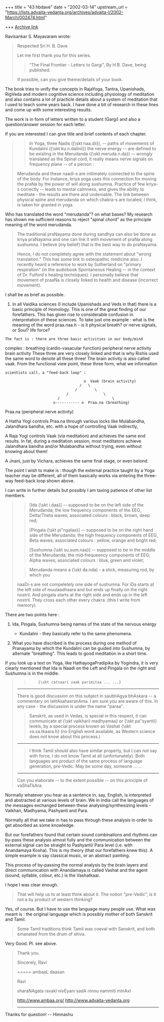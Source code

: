 +++
title = "43 hbdave"
date = "2002-03-14"
upstream_url = "https://lists.advaita-vedanta.org/archives/advaita-l/2002-March/002474.html"

+++
[Archive link](https://lists.advaita-vedanta.org/archives/advaita-l/2002-March/002474.html)

Ravisankar S. Mayavaram wrote:

> Respected Sri H. B. Dave
>
> Let me first thank you for this series.
>
> > "The Final Frontier - Letters to Gargi", By H.B. Dave, being
> > published.
> >
>
> If possible, can you give theme/details of your book.

The book tries to unify the concepts in RajaYoga, Tantra, Upanishads,
RigVeda and modern cognitive science including physiology of
meditation and also contains a lot of practicle details about a system
of meditation that I used to teach some years back. I have done a bit
of research in these lines and come up with some interesting results.

The work is in form of letters written to a student (Gargi) and also
a question/answer session for each letter.

If you are interested I can give title and brief contents  of each
chapter.

>
>
> > In Yoga, three Nadis ({\skt naa.dii}), -- paths of movements of
> > Kundalini
> > ({\skt ku.n.dalinii}) the nerve energy -- are defined to be existing
> > in the
> > Merudanda ({\skt meruda.n.da}) -- wrongly translated as the Spinal
> > cord, it
> > really means nerve signals on frequency plane --  of a person :
>
> Merudanda and these naadi-s are initimately connected to the spine of
> the body. For instance, kriya yoga uses this connection for moving the
> praNa by the power of will along sushumna. Practice of few kriya-s
> correctly -- leads to mental calmness, and gives the ability to
> meditate - the results are there and undeniable.  The link between
> physical spine and merudanda on which chakra-s are located, I think, is
> taken for granted in yoga.

Who has translated the word "merudanda"? on what bases? My research
has shown me sufficient reasons to reject "spinal chord" as the principle
meaning of the word merudanda.

> The traditional praNayama done during
> sandhya can also be done as kriya praNayama and one can link it with
> movement of praNa along sushumna. I believe (my belief) that is the
> best way to do praNayama.
>
> Hence, I do not completely agree with the statement about "wrong
> translation."  This has some link in osteopathic medicine also. I
> recently heard a reference to work by Sutherland on "primary
> respiration"  (in the audiobook Spontaneous Healing -- in the context
> of Dr. Fulford's healing techniques). I personally believe that
> movement of praaNa is closely linked to health and disease (incorrect
> movement).
>

I shall be as brief as possible.
1.    In all Vaidika sciences (I include Upanishads and Veds in that)
there
        is a basic principle of Homology. This is one of the great finding
of our
        forefathers. This has given rise to considerable confusion in
interpretation
    of these sciences. To take just one example : what is the meaning of
the word
    praa.naa.h   - is it physical breath? or nerve signals, or Soul? life
force?

    The fact is : there are three basic activities in our body/mind
complex :
        breathing                                 (cardio-vasacular
function)
        peripheral nerve activity
        brain activity
    These three are very closely linked and that is why Rishis used the
same
    word to denote all these three! The brain activity is also called
vaak.
    From the  functional view point, these three form, what we information

    scientists call, a "feed-back loop" :

                                        o  Vaak (brain activity)
                                      /   \
                                    /        \
                                /                \
                            /                        \
                          o----------- o  Praa.na (breathing)
   Praa.na (peripheral nerve activity)

A Hatha Yogi controls Praa.na through various locks like Mulabandha,
Jalandhara bandha, etc. with a hope of controlling Vaak indirectly,

A Raja Yogi controls Vaak (via meditation) and achieves the same
end results. In fat, during a meditation session, most meditators
achieve Jalandhara bandha and/or Mulabandha without trying,
even without knowing about them!

A Jnani, just by Vichara, achieves the same final stage, or even belond.

The point I wish to make is : though the external practice taught by
a Yoga teacher may be different, all of them basically works via
entering the three-way feed-back loop shown above.

I can write in further details but possibly I am taxing patience of
other list members.

>
> >
> > [Ida {\skt i.daa}] -- supposed to be on the left side of the
> > Merudanda;
> > the low frequency components of the EEG, Delta/Theta waves;
> > associated
> > colours : black, brown, deep red;
> >
> > [Pingala {\skt pi"ngalaa}] -- supposed to be on the right hand side
> > of the
> > Merudanda; the high frequency components of EEG, Beta waves;
> > associated
> > colours : yellow, orange and bright red;
> >
> > [Sushumna {\skt su.sum.naa}] -- supposed to be in the middle of the
> > Merudanda;
> > the mid-frequeency components of EEG; Alpha waves; associated colours
> > :
> > blue, green and violet;
>
> > Merudanda means a {\skt da.nda) - a stick, measuring rod, by which
> > you
>
> naaDi-s are not compeletely one side of  sushumna. For iDa starts at
> the left side  of muulaadhaara and  but ends up finally on the right
> nostril. And pingala starts at the right side and ends up in the left
> nostril. They cross each other every chakra. (this I write from
> memory).
>

There are two points here :
1.    Ida, Pingala, Sushumna being names of the state of the nervous
energy
        - Kundalini -  they basically refer to the same phenomena.

2.    What you have discribed is the process during one method of
Pranayama
        by which the Kundalini can be guided into Sushumna, by alternate
        "breathing". This leads to good meditation in a short time.

If you look up a text on Yoga, like HathayogaPradipika by Yogindra,
it is very clearly mentioned that Ida is Naadi on the Left and Pingala
on the right and Sushumna is in the middle.

>
> >         {\skt catvaari vaak parimitaa ... ...}
> >
> ----------------------------------------------------------------------
> >
>
> There is good discussion on this subject in saubhAgya bhAskara -- a
> commentary on lalitAsahasranAma. I am sure you are aware of this. In
> any case - the discussion is under the name "paraa".
>
> > Sanskrit, as used in Vedas, is special in this respect, it can
> > communicate
> > at {\skt vaikharii madhyamaa} or {\skt pa"syantii} levels, by a
> > special
> > process known as Vashat {\skt va.sa.tkaara.h} (no English word
> > available,
> > as Western science does not know about this process.)
> >
> ----------------------------------------------------------------------
> > I think Tamil should also have similar property, but I can not say
> > with force, I do not know Tamil at all (unfortunately). Both
> > languages
> > are product of the same process of language generation, pre-Vedic.
> > May be some day, someone ... ...
> >
> ----------------------------------------------------------------------
>
> Can you elaborate -- to the extent possible -- on this principle of
> vaShaTkAra.

Normally whatever you hear as a sentence in, say, English, is interpreted
and abstracted at various levels of brain. We in India call the languages
of
the  messages exchanged between these analysing/synthesizing  levels
-Vaikhari, Madhyama, Pashyanti and Para.

Normally all that we take in has to pass through these analysis in order
to
get absorbed as some knowledge.

But our forefathers found that certain sound combinations and rhythms
can by-pass these analysis almost fully and the communication between
the external signal can be straight to Pashyanti/ Para level (i.e. with
Anandamaya Kosha). This is my theory (that our forefathers knew this).
A simple example is say classical music, or an abstract painting.

This process of by-passing the normal analysis by the brain layers and
direct communication with Anandamaya is called Vashat and the agent
(sound, syllable, colour, etc.) is the Vashatkaar.

I hope I was clear enough.

> That will help us to at least think about it. The notion
> "pre-Vedic", is it not a by product of western thinking?

Yes, of course. But I have to use the language many people use.
What was meant is : the original language which is possibly
mother of both Sanskrit and Tamil.

>
> Some Tamil traditions think Tamil was coeval with Sanskrit, and  both
> emanated from the drum of shiva.

 Very Good. Pl. see above.

>
> Thank you.
>
> Sincerely,
> Ravi
>
> =====
> ambaaL daasan
>
> Ravi
>
> sharaNAgata raxakI nivEyani sadA ninnu nammiti mInAxI
>
> http://www.ambaa.org/  http://www.advaita-vedanta.org
>
> __________________________________________________

Thanks for question!
-- Himnashu

